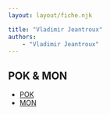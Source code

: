 ```yaml
---
layout: layout/fiche.njk

title: "Vladimir Jeantroux"
authors:
    - "Vladimir Jeantroux"
---
```


## POK & MON

* [POK](./pok)
* [MON](./mon)

